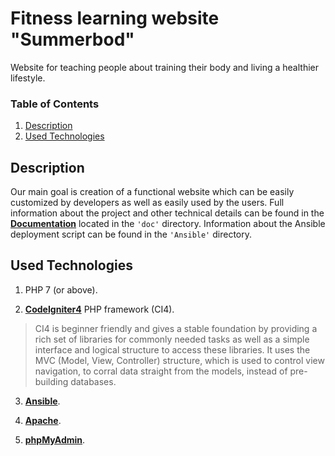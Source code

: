 # Fitness learning website "Summerbod"

Website for teaching people about training their body and living a healthier lifestyle.

### Table of Contents

1. [Description](#description)
1. [Used Technologies](#used-technologies)

## Description

Our main goal is creation of a functional website which can be easily customized by
developers as well as easily used by the users. Full information about the project 
and other technical details can be found in the [**Documentation**](summerbod/doc/Summerbod.pdf) located in the `'doc'` 
directory. Information about the Ansible deployment script can be found in the `'Ansible'`
directory.

## Used Technologies

1. PHP 7 (or above).

2. [**CodeIgniter4**](https://www.codeigniter.com/user_guide/intro/index.html) PHP framework (CI4).

> CI4 is beginner friendly and gives a stable foundation by providing a rich set of libraries for commonly needed tasks
> as well as a simple interface and logical structure to access these libraries. 
> It uses the MVC (Model, View, Controller) structure, which is used to control view navigation, to corral data straight
> from the models, instead of pre-building databases.

3. [**Ansible**](https://github.com/ansible/ansible).

4. [**Apache**](https://httpd.apache.org).

5. [**phpMyAdmin**](https://www.phpmyadmin.net).

